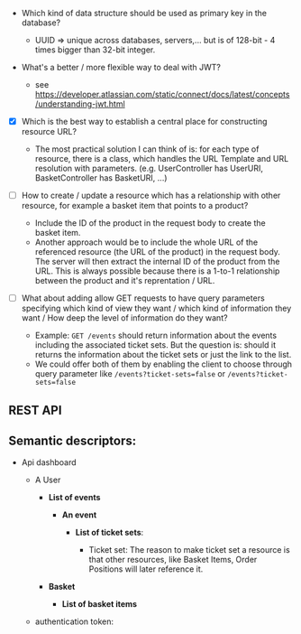 - Which kind of data structure should be used as primary key in the database?
  + UUID => unique across databases, servers,... but is of 128-bit - 4 times bigger than 32-bit integer.

- What's a better / more flexible way to deal with JWT?
  + see https://developer.atlassian.com/static/connect/docs/latest/concepts/understanding-jwt.html

- [x] Which is the best way to establish a central place for constructing
  resource URL?
  + The most practical solution I can think of is: for each type of resource,
    there is a class, which handles the URL Template and URL resolution with
    parameters. (e.g. UserController has UserURI, BasketController has BasketURI, ...)

- [ ] How to create / update a resource which has a relationship with other
  resource, for example a basket item that points to a product?
  + Include the ID of the product in the request body to create the basket item.
  + Another approach would be to include the whole URL of the referenced resource (the URL of the product)
    in the request body. The server will then extract the internal ID of the product from the URL.
    This is always possible because there is a 1-to-1 relationship between the product and it's reprentation / URL.

- [ ] What about adding allow GET requests to have query parameters specifying which kind of view
  they want / which kind of information they want / How deep the level of information do they want?
  + Example: `GET /events` should return information about the events including
    the associated ticket sets.  But the question is: should it returns the
    information about the ticket sets or just the link to the list.
  + We could offer both of them by enabling the client to choose through query
    parameter like `/events?ticket-sets=false` or  `/events?ticket-sets=false`


REST API
--------

## Semantic descriptors:

- Api dashboard

  - A User

    - __List of events__

      - __An event__

        - __List of ticket sets__: 

          - Ticket set: The reason to make ticket set a resource is that other resources, like Basket Items,
            Order Positions will later reference it.

    - __Basket__

      - __List of basket items__

  - authentication token:


